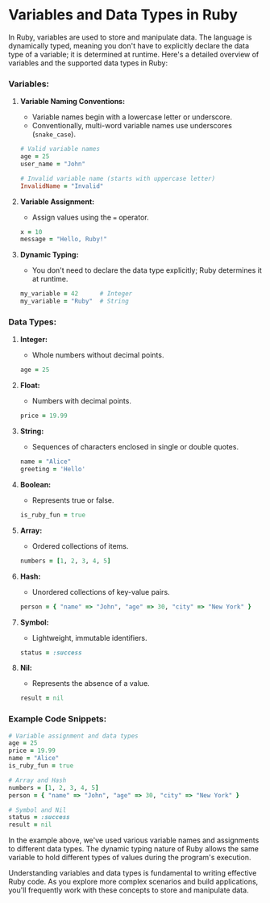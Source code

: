 # Variables and Data Types in Ruby

In Ruby, variables are used to store and manipulate data. The language is dynamically typed, meaning you don't have to explicitly declare the data type of a variable; it is determined at runtime. Here's a detailed overview of variables and the supported data types in Ruby:

### Variables:

1. **Variable Naming Conventions:**
   - Variable names begin with a lowercase letter or underscore.
   - Conventionally, multi-word variable names use underscores (`snake_case`).

   ```ruby
   # Valid variable names
   age = 25
   user_name = "John"
   ```

   ```ruby
   # Invalid variable name (starts with uppercase letter)
   InvalidName = "Invalid"
   ```

2. **Variable Assignment:**
   - Assign values using the `=` operator.

   ```ruby
   x = 10
   message = "Hello, Ruby!"
   ```

3. **Dynamic Typing:**
   - You don't need to declare the data type explicitly; Ruby determines it at runtime.

   ```ruby
   my_variable = 42      # Integer
   my_variable = "Ruby"  # String
   ```

### Data Types:

1. **Integer:**
   - Whole numbers without decimal points.

   ```ruby
   age = 25
   ```

2. **Float:**
   - Numbers with decimal points.

   ```ruby
   price = 19.99
   ```

3. **String:**
   - Sequences of characters enclosed in single or double quotes.

   ```ruby
   name = "Alice"
   greeting = 'Hello'
   ```

4. **Boolean:**
   - Represents true or false.

   ```ruby
   is_ruby_fun = true
   ```

5. **Array:**
   - Ordered collections of items.

   ```ruby
   numbers = [1, 2, 3, 4, 5]
   ```

6. **Hash:**
   - Unordered collections of key-value pairs.

   ```ruby
   person = { "name" => "John", "age" => 30, "city" => "New York" }
   ```

7. **Symbol:**
   - Lightweight, immutable identifiers.

   ```ruby
   status = :success
   ```

8. **Nil:**
   - Represents the absence of a value.

   ```ruby
   result = nil
   ```

### Example Code Snippets:

```ruby
# Variable assignment and data types
age = 25
price = 19.99
name = "Alice"
is_ruby_fun = true

# Array and Hash
numbers = [1, 2, 3, 4, 5]
person = { "name" => "John", "age" => 30, "city" => "New York" }

# Symbol and Nil
status = :success
result = nil
```

In the example above, we've used various variable names and assignments to different data types. The dynamic typing nature of Ruby allows the same variable to hold different types of values during the program's execution.

Understanding variables and data types is fundamental to writing effective Ruby code. As you explore more complex scenarios and build applications, you'll frequently work with these concepts to store and manipulate data.
